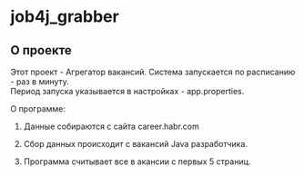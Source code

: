 # job4j_grabber

## О проекте

Этот проект - Агрегатор вакансий. Система запускается по расписанию - раз в минуту.  
Период запуска указывается в настройках - app.properties.

О программе:

1. Данные собираются с сайта career.habr.com

1. Сбор данных происходит с вакансий Java разработчика.

1. Программа считывает все в акансии с первых 5 страниц.
